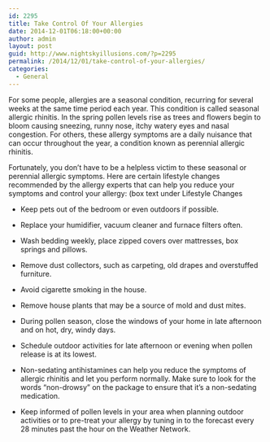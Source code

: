 ```yaml
---
id: 2295
title: Take Control Of Your Allergies
date: 2014-12-01T06:18:00+00:00
author: admin
layout: post
guid: http://www.nightskyillusions.com/?p=2295
permalink: /2014/12/01/take-control-of-your-allergies/
categories:
  - General
---
```

For some people, allergies are a seasonal condition, recurring for several weeks at the same time period each year. This condition is called seasonal allergic rhinitis. In the spring pollen levels rise as trees and flowers begin to bloom causing sneezing, runny nose, itchy watery eyes and nasal congestion. For others, these allergy symptoms are a daily nuisance that can occur throughout the year, a condition known as perennial allergic rhinitis.

Fortunately, you don&#8217;t have to be a helpless victim to these seasonal or perennial allergic symptoms. Here are certain lifestyle changes recommended by the allergy experts that can help you reduce your symptoms and control your allergy: (box text under Lifestyle Changes

* Keep pets out of the bedroom or even outdoors if possible.

* Replace your humidifier, vacuum cleaner and furnace filters often.

* Wash bedding weekly, place zipped covers over mattresses, box springs and pillows.

* Remove dust collectors, such as carpeting, old drapes and overstuffed furniture.

* Avoid cigarette smoking in the house.

* Remove house plants that may be a source of mold and dust mites.

* During pollen season, close the windows of your home in late afternoon and on hot, dry, windy days.

* Schedule outdoor activities for late afternoon or evening when pollen release is at its lowest.

* Non-sedating antihistamines can help you reduce the symptoms of allergic rhinitis and let you perform normally. Make sure to look for the words &#8220;non-drowsy&#8221; on the package to ensure that it&#8217;s a non-sedating medication.

* Keep informed of pollen levels in your area when planning outdoor activities or to pre-treat your allergy by tuning in to the forecast every 28 minutes past the hour on the Weather Network.